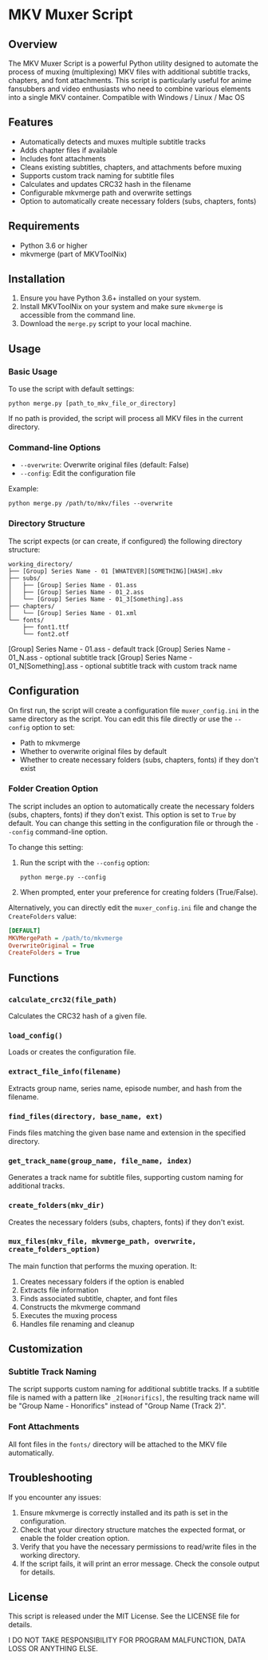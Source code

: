 # MKV Muxer Script

## Overview

The MKV Muxer Script is a powerful Python utility designed to automate the process of muxing (multiplexing) MKV files with additional subtitle tracks, chapters, and font attachments. This script is particularly useful for anime fansubbers and video enthusiasts who need to combine various elements into a single MKV container.
Compatible with Windows / Linux / Mac OS

## Features

- Automatically detects and muxes multiple subtitle tracks
- Adds chapter files if available
- Includes font attachments
- Cleans existing subtitles, chapters, and attachments before muxing
- Supports custom track naming for subtitle files
- Calculates and updates CRC32 hash in the filename
- Configurable mkvmerge path and overwrite settings
- Option to automatically create necessary folders (subs, chapters, fonts)

## Requirements

- Python 3.6 or higher
- mkvmerge (part of MKVToolNix)

## Installation

1. Ensure you have Python 3.6+ installed on your system.
2. Install MKVToolNix on your system and make sure `mkvmerge` is accessible from the command line.
3. Download the `merge.py` script to your local machine.

## Usage

### Basic Usage

To use the script with default settings:

```
python merge.py [path_to_mkv_file_or_directory]
```

If no path is provided, the script will process all MKV files in the current directory.

### Command-line Options

- `--overwrite`: Overwrite original files (default: False)
- `--config`: Edit the configuration file

Example:
```
python merge.py /path/to/mkv/files --overwrite
```

### Directory Structure

The script expects (or can create, if configured) the following directory structure:

```
working_directory/
├── [Group] Series Name - 01 [WHATEVER][SOMETHING][HASH].mkv
├── subs/
│   ├── [Group] Series Name - 01.ass
│   ├── [Group] Series Name - 01_2.ass
│   └── [Group] Series Name - 01_3[Something].ass
├── chapters/
│   └── [Group] Series Name - 01.xml
└── fonts/
    ├── font1.ttf
    └── font2.otf
```
[Group] Series Name - 01.ass - default track
[Group] Series Name - 01_N.ass - optional subtitle track
[Group] Series Name - 01_N[Something].ass  - optional subtitle track with custom track name

## Configuration

On first run, the script will create a configuration file `muxer_config.ini` in the same directory as the script. You can edit this file directly or use the `--config` option to set:

- Path to mkvmerge
- Whether to overwrite original files by default
- Whether to create necessary folders (subs, chapters, fonts) if they don't exist

### Folder Creation Option

The script includes an option to automatically create the necessary folders (subs, chapters, fonts) if they don't exist. This option is set to `True` by default. You can change this setting in the configuration file or through the `--config` command-line option.

To change this setting:

1. Run the script with the `--config` option:
   ```
   python merge.py --config
   ```
2. When prompted, enter your preference for creating folders (True/False).

Alternatively, you can directly edit the `muxer_config.ini` file and change the `CreateFolders` value:

```ini
[DEFAULT]
MKVMergePath = /path/to/mkvmerge
OverwriteOriginal = True
CreateFolders = True
```

## Functions

### `calculate_crc32(file_path)`

Calculates the CRC32 hash of a given file.

### `load_config()`

Loads or creates the configuration file.

### `extract_file_info(filename)`

Extracts group name, series name, episode number, and hash from the filename.

### `find_files(directory, base_name, ext)`

Finds files matching the given base name and extension in the specified directory.

### `get_track_name(group_name, file_name, index)`

Generates a track name for subtitle files, supporting custom naming for additional tracks.

### `create_folders(mkv_dir)`

Creates the necessary folders (subs, chapters, fonts) if they don't exist.

### `mux_files(mkv_file, mkvmerge_path, overwrite, create_folders_option)`

The main function that performs the muxing operation. It:
1. Creates necessary folders if the option is enabled
2. Extracts file information
3. Finds associated subtitle, chapter, and font files
4. Constructs the mkvmerge command
5. Executes the muxing process
6. Handles file renaming and cleanup

## Customization

### Subtitle Track Naming

The script supports custom naming for additional subtitle tracks. If a subtitle file is named with a pattern like `_2[Honorifics]`, the resulting track name will be "Group Name - Honorifics" instead of "Group Name (Track 2)".

### Font Attachments

All font files in the `fonts/` directory will be attached to the MKV file automatically.

## Troubleshooting

If you encounter any issues:

1. Ensure mkvmerge is correctly installed and its path is set in the configuration.
2. Check that your directory structure matches the expected format, or enable the folder creation option.
3. Verify that you have the necessary permissions to read/write files in the working directory.
4. If the script fails, it will print an error message. Check the console output for details.

## License

This script is released under the MIT License. See the LICENSE file for details.

I DO NOT TAKE RESPONSIBILITY FOR PROGRAM MALFUNCTION, DATA LOSS OR ANYTHING ELSE.
